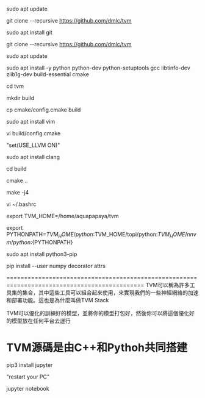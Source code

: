 sudo apt update

git clone --recursive https://github.com/dmlc/tvm

sudo apt install git

git clone --recursive https://github.com/dmlc/tvm

sudo apt update

sudo apt install -y python python-dev python-setuptools gcc libtinfo-dev zlib1g-dev build-essential cmake

cd tvm

mkdir build

cp cmake/config.cmake build

sudo apt install vim

vi build/config.cmake

"set(USE_LLVM ON)"

sudo apt install clang

cd build

cmake ..

make -j4

vi ~/.bashrc

export TVM_HOME=/home/aquapapaya/tvm

export PYTHONPATH=$TVM_HOME/python:$TVM_HOME/topi/python:$TVM_HOME/nnvm/python:${PYTHONPATH}


sudo apt install python3-pip

pip install --user numpy decorator attrs

=============================================================================================
TVM可以稱為許多工具集的集合，其中這些工具可以組合起來使用，來實現我們的一些神經網絡的加速和部署功能。這也是為什麼叫做TVM Stack

TVM可以優化的訓練好的模型，並將你的模型打包好，然後你可以將這個優化好的模型放在任何平台去運行

TVM源碼是由C++和Pythoh共同搭建
=============================================================================================
pip3 install jupyter

"restart your PC"

jupyter notebook

